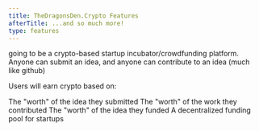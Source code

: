 ```yaml
---
title: TheDragonsDen.Crypto Features
afterTitle: ...and so much more!
type: features
---
```


going to be a crypto-based startup incubator/crowdfunding platform. Anyone can submit an idea, and anyone can contribute to an idea (much like github)

Users will earn crypto based on:

The "worth" of the idea they submitted
The "worth" of the work they contributed
The "worth" of the idea they funded
A decentralized funding pool for startups 
